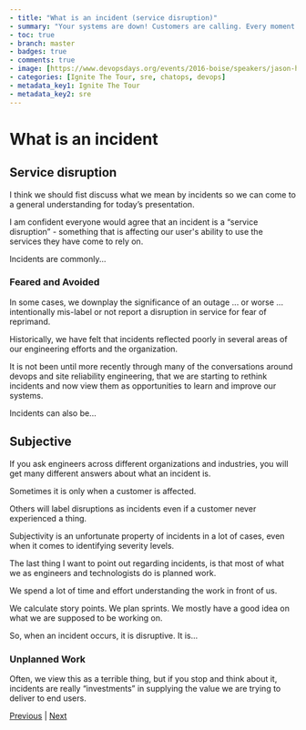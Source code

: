 ```yaml
---
- title: "What is an incident (service disruption)"
- summary: "Your systems are down! Customers are calling. Every moment counts. What do you do?"
- toc: true
- branch: master
- badges: true
- comments: true
- image: [https://www.devopsdays.org/events/2016-boise/speakers/jason-hand.jpg]
- categories: [Ignite The Tour, sre, chatops, devops]
- metadata_key1: Ignite The Tour
- metadata_key2: sre
---
```


# What is an incident

## Service disruption

I think we should fist discuss what we mean by incidents so we can come to a general understanding for today’s presentation.

I am confident everyone would agree that an incident is a “service disruption” - something that is affecting our user's ability to use the services they have come to rely on.

Incidents are commonly...

### Feared and Avoided  

In some cases, we downplay the significance of an outage ... or worse ... intentionally mis-label or not report a disruption in service for fear of reprimand.

Historically, we have felt that incidents reflected poorly in several areas of our engineering efforts and the organization.  

It is not been until more recently through many of the conversations around devops and site reliability engineering, that we are starting to rethink incidents and now view them as opportunities to learn and improve our systems.

Incidents can also be...

## Subjective

If you ask engineers across different organizations and industries, you will get many different answers about what an incident is.

Sometimes it is only when a customer is affected.

Others will label disruptions as incidents even if a customer never experienced a thing.

Subjectivity is an unfortunate property of incidents in a lot of cases, even when it comes to identifying severity levels.

The last thing I want to point out regarding incidents, is that most of what we as engineers and technologists do is planned work.  

We spend a lot of time and effort understanding the work in front of us.  

We calculate story points.  We plan sprints. We mostly have a good idea on what we are supposed to be working on.

So, when an incident occurs, it is disruptive. It is...

### Unplanned Work  

Often, we view this as a terrible thing, but if you stop and think about it, incidents are really “investments” in supplying the value we are trying to deliver to end users.

[Previous](2020-02-25-TTR.md) | [Next](2020-02-25-Responding-To-Incidents.md)